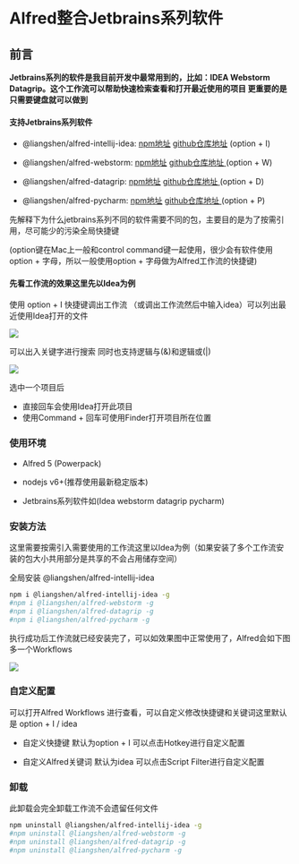 # Alfred整合Jetbrains系列软件



## 前言

**Jetbrains系列的软件是我目前开发中最常用到的，比如：IDEA Webstorm Datagrip。这个工作流可以帮助快速检索查看和打开最近使用的项目 更重要的是只需要键盘就可以做到**



#### 支持Jetbrains系列软件

- @liangshen/alfred-intellij-idea: [npm地址](https://www.npmjs.com/package/@liangshen/alfred-intellij-idea) [github仓库地址](https://github.com/liangshen001/alfred-intellij-idea) (option + I)

- @liangshen/alfred-webstorm: [npm地址](https://www.npmjs.com/package/@liangshen/alfred-webstorm) [github仓库地址 ](https://github.com/liangshen001/alfred-webstorm) (option + W)

- @liangshen/alfred-datagrip: [npm地址](https://www.npmjs.com/package/@liangshen/alfred-datagrip) [github仓库地址 ](https://github.com/liangshen001/alfred-datagrip) (option + D)

- @liangshen/alfred-pycharm: [npm地址](https://www.npmjs.com/package/@liangshen/alfred-pycharm) [github仓库地址 ](https://github.com/liangshen001/alfred-pycharm) (option + P)

先解释下为什么jetbrains系列不同的软件需要不同的包，主要目的是为了按需引用，尽可能少的污染全局快捷键

(option键在Mac上一般和control command键一起使用，很少会有软件使用option + 字母，所以一般使用option + 字母做为Alfred工作流的快捷键)





#### 先看工作流的效果这里先以Idea为例

使用 option + I 快捷键调出工作流 （或调出工作流然后中输入idea）可以列出最近使用Idea打开的文件

![](https://cdn.jsdelivr.net/gh/liangshen001/PicGo@latest/2022/images/alfredidea.png)



可以出入关键字进行搜索 同时也支持逻辑与(&)和逻辑或(|)

![](https://cdn.jsdelivr.net/gh/liangshen001/PicGo@latest/2022/images/alfredidea2.png)

选中一个项目后

- 直接回车会使用Idea打开此项目
- 使用Command + 回车可使用Finder打开项目所在位置



### 使用环境

- Alfred 5 (Powerpack)

- nodejs v6+(推荐使用最新稳定版本)
- Jetbrains系列软件如(Idea webstorm datagrip pycharm)



### 安装方法

这里需要按需引入需要使用的工作流这里以Idea为例（如果安装了多个工作流安装的包大小共用部分是共享的不会占用储存空间）

全局安装 @liangshen/alfred-intellij-idea

```sh
npm i @liangshen/alfred-intellij-idea -g
#npm i @liangshen/alfred-webstorm -g
#npm i @liangshen/alfred-datagrip -g
#npm i @liangshen/alfred-pycharm -g
```

执行成功后工作流就已经安装完了，可以如效果图中正常使用了，Alfred会如下图多一个Workflows

![](https://cdn.jsdelivr.net/gh/liangshen001/PicGo@latest/2022/images/alfredidea3.png)

### 自定义配置

可以打开Alfred Workflows 进行查看，可以自定义修改快捷键和关键词这里默认是 option + I / idea

- 自定义快捷键 默认为option + I 可以点击Hotkey进行自定义配置

- 自定义Alfred关键词 默认为idea 可以点击Script Filter进行自定义配置

### 卸载

此卸载会完全卸载工作流不会遗留任何文件

```sh
npm uninstall @liangshen/alfred-intellij-idea -g
#npm uninstall @liangshen/alfred-webstorm -g
#npm uninstall @liangshen/alfred-datagrip -g
#npm uninstall @liangshen/alfred-pycharm -g
```



